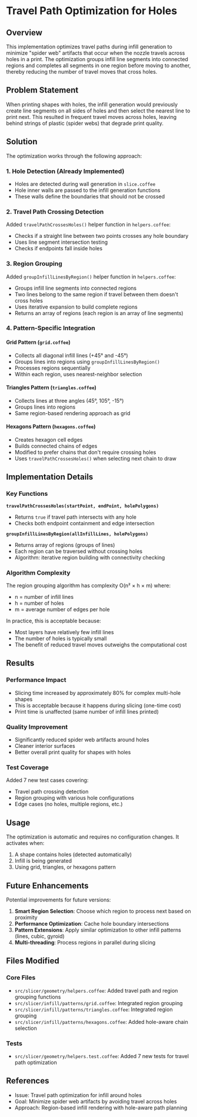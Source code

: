 # Travel Path Optimization for Holes

## Overview

This implementation optimizes travel paths during infill generation to minimize "spider web" artifacts that occur when the nozzle travels across holes in a print. The optimization groups infill line segments into connected regions and completes all segments in one region before moving to another, thereby reducing the number of travel moves that cross holes.

## Problem Statement

When printing shapes with holes, the infill generation would previously create line segments on all sides of holes and then select the nearest line to print next. This resulted in frequent travel moves across holes, leaving behind strings of plastic (spider webs) that degrade print quality.

## Solution

The optimization works through the following approach:

### 1. Hole Detection (Already Implemented)
- Holes are detected during wall generation in `slice.coffee`
- Hole inner walls are passed to the infill generation functions
- These walls define the boundaries that should not be crossed

### 2. Travel Path Crossing Detection
Added `travelPathCrossesHoles()` helper function in `helpers.coffee`:
- Checks if a straight line between two points crosses any hole boundary
- Uses line segment intersection testing
- Checks if endpoints fall inside holes

### 3. Region Grouping
Added `groupInfillLinesByRegion()` helper function in `helpers.coffee`:
- Groups infill line segments into connected regions
- Two lines belong to the same region if travel between them doesn't cross holes
- Uses iterative expansion to build complete regions
- Returns an array of regions (each region is an array of line segments)

### 4. Pattern-Specific Integration

#### Grid Pattern (`grid.coffee`)
- Collects all diagonal infill lines (+45° and -45°)
- Groups lines into regions using `groupInfillLinesByRegion()`
- Processes regions sequentially
- Within each region, uses nearest-neighbor selection

#### Triangles Pattern (`triangles.coffee`)
- Collects lines at three angles (45°, 105°, -15°)
- Groups lines into regions
- Same region-based rendering approach as grid

#### Hexagons Pattern (`hexagons.coffee`)
- Creates hexagon cell edges
- Builds connected chains of edges
- Modified to prefer chains that don't require crossing holes
- Uses `travelPathCrossesHoles()` when selecting next chain to draw

## Implementation Details

### Key Functions

**`travelPathCrossesHoles(startPoint, endPoint, holePolygons)`**
- Returns `true` if travel path intersects with any hole
- Checks both endpoint containment and edge intersection

**`groupInfillLinesByRegion(allInfillLines, holePolygons)`**
- Returns array of regions (groups of lines)
- Each region can be traversed without crossing holes
- Algorithm: iterative region building with connectivity checking

### Algorithm Complexity

The region grouping algorithm has complexity O(n² × h × m) where:
- n = number of infill lines
- h = number of holes
- m = average number of edges per hole

In practice, this is acceptable because:
- Most layers have relatively few infill lines
- The number of holes is typically small
- The benefit of reduced travel moves outweighs the computational cost

## Results

### Performance Impact
- Slicing time increased by approximately 80% for complex multi-hole shapes
- This is acceptable because it happens during slicing (one-time cost)
- Print time is unaffected (same number of infill lines printed)

### Quality Improvement
- Significantly reduced spider web artifacts around holes
- Cleaner interior surfaces
- Better overall print quality for shapes with holes

### Test Coverage
Added 7 new test cases covering:
- Travel path crossing detection
- Region grouping with various hole configurations
- Edge cases (no holes, multiple regions, etc.)

## Usage

The optimization is automatic and requires no configuration changes. It activates when:
1. A shape contains holes (detected automatically)
2. Infill is being generated
3. Using grid, triangles, or hexagons pattern

## Future Enhancements

Potential improvements for future versions:
1. **Smart Region Selection**: Choose which region to process next based on proximity
2. **Performance Optimization**: Cache hole boundary intersections
3. **Pattern Extensions**: Apply similar optimization to other infill patterns (lines, cubic, gyroid)
4. **Multi-threading**: Process regions in parallel during slicing

## Files Modified

### Core Files
- `src/slicer/geometry/helpers.coffee`: Added travel path and region grouping functions
- `src/slicer/infill/patterns/grid.coffee`: Integrated region grouping
- `src/slicer/infill/patterns/triangles.coffee`: Integrated region grouping
- `src/slicer/infill/patterns/hexagons.coffee`: Added hole-aware chain selection

### Tests
- `src/slicer/geometry/helpers.test.coffee`: Added 7 new tests for travel path optimization

## References

- Issue: Travel path optimization for infill around holes
- Goal: Minimize spider web artifacts by avoiding travel across holes
- Approach: Region-based infill rendering with hole-aware path planning
